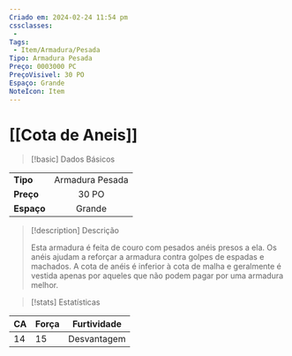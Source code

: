 ```yaml
---
Criado em: 2024-02-24 11:54 pm
cssclasses:
 - 
Tags:
 - Item/Armadura/Pesada
Tipo: Armadura Pesada
Preço: 0003000 PC
PreçoVisivel: 30 PO
Espaço: Grande
NoteIcon: Item
---
```

# [[Cota de Aneis]]

> [!basic] Dados Básicos
> 
|            |     |
| ---------- |:---:|
| **Tipo**   |   Armadura Pesada  |
| **Preço**  |  30 PO   |
| **Espaço** |  Grande   |
>
 
> [!description] Descrição
> 
> Esta armadura é feita de couro com pesados anéis presos a ela. Os anéis ajudam a reforçar a armadura contra golpes de espadas e machados. A cota de anéis é inferior à cota de malha e geralmente é vestida apenas por aqueles que não podem pagar por uma armadura melhor. 

> [!stats] Estatísticas
>
| CA  | Força | Furtividade |
| --- | ----- | ----------- |
|  14   |  15     |   Desvantagem          |
